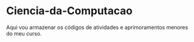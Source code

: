 # Ciencia-da-Computacao
Aqui vou armazenar os códigos de atividades e aprimoramentos menores do meu curso.
